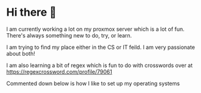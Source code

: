 # Hi there 👋

I am currently working a lot on my proxmox server which is a lot of fun. There's always something new to do, try, or learn.

I am trying to find my place either in the CS or IT feild. I am very passionate about both!

I am also learning a bit of regex which is fun to do with crosswords over at https://regexcrossword.com/profile/79061

Commented down below is how I like to set up my operating systems

<!--
### OS Setups
#### Linux
- Distro: Ubuntu
- Desktop: GNOME  
- Applications: [Skeuos Blue Dark](https://github.com/daniruiz/skeuos-gtk)
- Cursor: [McMojave](https://github.com/vinceliuice/McMojave-cursors)
- Icons: [Flat Remix Blue Dark](https://github.com/daniruiz/Flat-Remix)
- Grub: [Tela](https://github.com/vinceliuice/grub2-themes)

#### Windows 10
- [Search Defelctor](https://github.com/spikespaz/search-deflector)
- [Windows Terminal](https://www.microsoft.com/en-US/p/windows-terminal/9n0dx20hk701)
- [Ear Trumpet](https://eartrumpet.app/)
- Settings -> Start -> Show app list in Start Menu (off)
- Hide desktop icons
-->
